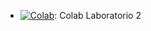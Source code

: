 * [![Colab](https://colab.research.google.com/assets/colab-badge.svg)](https://colab.research.google.com/drive/1NUGD8FZZ5skFEZSGUzASLZxA6rjs4gVd?usp=sharing): Colab Laboratorio 2
